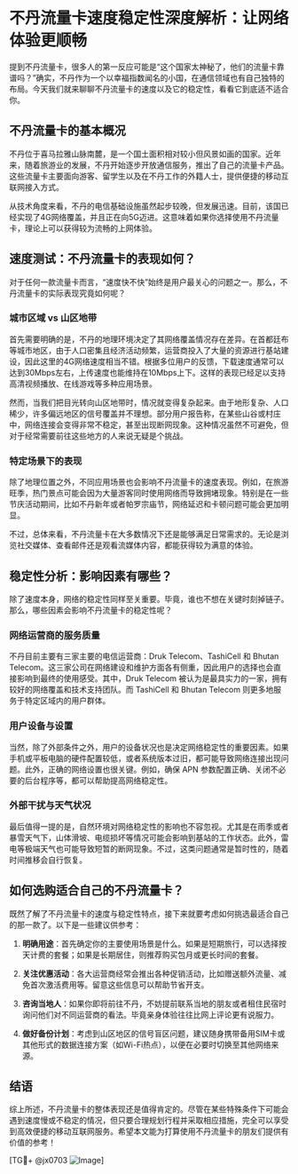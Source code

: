# 不丹流量卡速度稳定性深度解析：让网络体验更顺畅

提到不丹流量卡，很多人的第一反应可能是“这个国家太神秘了，他们的流量卡靠谱吗？”确实，不丹作为一个以幸福指数闻名的小国，在通信领域也有自己独特的布局。今天我们就来聊聊不丹流量卡的速度以及它的稳定性，看看它到底适不适合你。

## 不丹流量卡的基本概况

不丹位于喜马拉雅山脉南麓，是一个国土面积相对较小但风景如画的国家。近年来，随着旅游业的发展，不丹开始逐步开放通信服务，推出了自己的流量卡产品。这些流量卡主要面向游客、留学生以及在不丹工作的外籍人士，提供便捷的移动互联网接入方式。

从技术角度来看，不丹的电信基础设施虽然起步较晚，但发展迅速。目前，该国已经实现了4G网络覆盖，并且正在向5G迈进。这意味着如果你选择使用不丹流量卡，理论上可以获得较为流畅的上网体验。

## 速度测试：不丹流量卡的表现如何？

对于任何一款流量卡而言，“速度快不快”始终是用户最关心的问题之一。那么，不丹流量卡的实际表现究竟如何呢？

### 城市区域 vs 山区地带

首先需要明确的是，不丹的地理环境决定了其网络覆盖情况存在差异。在首都廷布等城市地区，由于人口密集且经济活动频繁，运营商投入了大量的资源进行基站建设，因此这里的4G网络速度相当不错。根据多位用户的反馈，下载速度通常可以达到30Mbps左右，上传速度也能维持在10Mbps上下。这样的表现已经足以支持高清视频播放、在线游戏等多种应用场景。

然而，当我们把目光转向山区地带时，情况就变得复杂起来。由于地形复杂、人口稀少，许多偏远地区的信号覆盖并不理想。部分用户报告称，在某些山谷或村庄中，网络连接会变得非常不稳定，甚至出现断网现象。这种情况虽然不可避免，但对于经常需要前往这些地方的人来说无疑是个挑战。

### 特定场景下的表现

除了地理位置之外，不同应用场景也会影响不丹流量卡的速度表现。例如，在旅游旺季，热门景点可能会因为大量游客同时使用网络而导致拥堵现象。特别是在一些节庆活动期间，比如不丹新年或者帕罗宗庙节，网络延迟和卡顿问题可能会更加明显。

不过，总体来看，不丹流量卡在大多数情况下还是能够满足日常需求的。无论是浏览社交媒体、查看邮件还是观看流媒体内容，都能获得较为满意的体验。

## 稳定性分析：影响因素有哪些？

除了速度本身，网络的稳定性同样至关重要。毕竟，谁也不想在关键时刻掉链子。那么，哪些因素会影响不丹流量卡的稳定性呢？

### 网络运营商的服务质量

不丹目前主要有三家主要的电信运营商：Druk Telecom、TashiCell 和 Bhutan Telecom。这三家公司在网络建设和维护方面各有侧重，因此用户的选择也会直接影响到最终的使用感受。其中，Druk Telecom 被认为是最具实力的一家，拥有较好的网络覆盖和技术支持团队。而 TashiCell 和 Bhutan Telecom 则更多地服务于特定区域内的用户群体。

### 用户设备与设置

当然，除了外部条件之外，用户的设备状况也是决定网络稳定性的重要因素。如果手机或平板电脑的硬件配置较低，或者系统版本过旧，都可能导致网络连接出现问题。此外，正确的网络设置也很关键。例如，确保 APN 参数配置正确、关闭不必要的后台程序等，都可以帮助提高网络稳定性。

### 外部干扰与天气状况

最后值得一提的是，自然环境对网络稳定性的影响也不容忽视。尤其是在雨季或者暴雪天气下，山体滑坡、电缆损坏等情况可能会影响到基站的工作状态。此外，雷电等极端天气也可能导致短暂的断网现象。不过，这类问题通常是暂时性的，随着时间推移会自行恢复。

## 如何选购适合自己的不丹流量卡？

既然了解了不丹流量卡的速度与稳定性特点，接下来就要考虑如何挑选最适合自己的那一款了。以下是一些建议供参考：

1. **明确用途**：首先确定你的主要使用场景是什么。如果是短期旅行，可以选择按天计费的套餐；如果是长期居住，则推荐购买包月或更长时间的套餐。
   
2. **关注优惠活动**：各大运营商经常会推出各种促销活动，比如赠送额外流量、减免首次激活费用等。留意这些信息可以帮助节省开支。

3. **咨询当地人**：如果你即将前往不丹，不妨提前联系当地的朋友或者租住民宿时询问他们对不同运营商的看法。毕竟亲身体验往往比网上评论更有说服力。

4. **做好备份计划**：考虑到山区地区的信号盲区问题，建议随身携带备用SIM卡或其他形式的数据连接方案（如Wi-Fi热点），以便在必要时切换至其他网络来源。

## 结语

综上所述，不丹流量卡的整体表现还是值得肯定的。尽管在某些特殊条件下可能会遇到速度慢或不稳定的情况，但只要合理规划行程并采取相应措施，完全可以享受到高效便捷的移动互联网服务。希望本文能为打算使用不丹流量卡的朋友们提供有价值的参考！

[TG💪+ @jx0703 ![Image](https://github.com/user-attachments/assets/dbca1d08-cadb-493c-b0ec-ad6f7a83f270)]